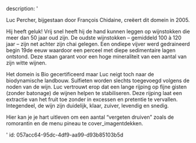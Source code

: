 description: '<p>Luc Percher, bijgestaan door François Chidaine, creëert dit domein in 2005.</p><p>Hij heeft geluk! Vrij snel heeft hij de hand kunnen leggen op wijnstokken die meer dan 50 jaar oud zijn. De oudste wijnstokken – gemiddeld 100 à 120 jaar – zijn net achter zijn chai gelegen. Een ondiepe vijver werd gedraineerd begin 19de eeuw waardoor een perceel met diepe sedimentaire lagen ontstond. Deze staan garant voor een hoge mineraliteit van een aantal van zijn witte wijnen.</p><p>Het domein is Bio gecertificeerd maar Luc neigt toch naar de biodynamische landbouw. Sulfieten worden slechts toegevoegd volgens de noden van de wijn. Luc vertrouwt erop dat een lange rijping op fijne gisten (zonder batonage) de wijnen helpen te stabiliseren. Deze rijping laat een extractie van het fruit toe zonder in excessen en pretentie te vervallen. Integendeel, de wijn zijn duidelijk, klaar, zuiver, levendig en snedig.</p><p>Hier kan je je hart uitleven om een aantal “vergeten druiven” zoals de romorantin en de menu pineau te cover_imagentdekken.</p>'
id: 057acc64-95dc-4df9-aa99-d93b85103b5d
